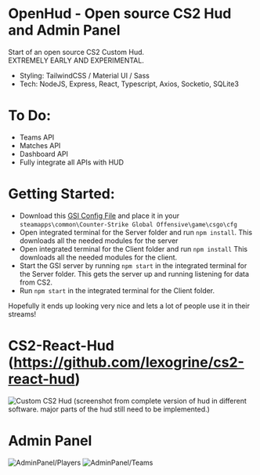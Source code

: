 # OpenHud - Open source CS2 Hud and Admin Panel
Start of an open source CS2 Custom Hud.
<br/>
EXTREMELY EARLY AND EXPERIMENTAL.
<br/>
- Styling: TailwindCSS / Material UI / Sass
- Tech: NodeJS, Express, React, Typescript, Axios, Socketio, SQLite3

# To Do:
- Teams API
- Matches API
- Dashboard API
- Fully integrate all APIs with HUD

# Getting Started:

  - Download this [GSI Config File](https://drive.google.com/file/d/1_GvudI1GroWY8hpBTcqbvNWcbOlf-iRS/view?usp=sharing) and place it in your `steamapps\common\Counter-Strike Global Offensive\game\csgo\cfg`
  - Open integrated terminal for the Server folder and run `npm install`. This downloads all the needed modules for the server
  - Open integrated terminal for the Client folder and run `npm install` This downloads all the needed modules for the client.
  - Start the GSI server by running `npm start` in the integrated terminal for the Server folder. This gets the server up and running listening for data from CS2.
  - Run `npm start` in the integrated terminal for the Client folder.

Hopefully it ends up looking very nice and lets a lot of people use it in their streams!

# CS2-React-Hud (https://github.com/lexogrine/cs2-react-hud)
![Custom CS2 Hud](https://github.com/lexogrine/cs2-react-hud/raw/main/preview.png)
(screenshot from complete version of hud in different software. major parts of the hud still need to be implemented.)


# Admin Panel
![AdminPanel/Players](https://i.imgur.com/fSnKhOt.png)
![AdminPanel/Teams](https://i.imgur.com/N0cPSeH.png)

